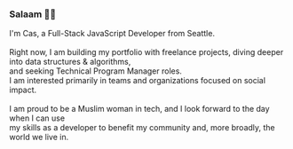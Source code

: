 ### Salaam 👋🏼 

I'm Cas, a Full-Stack JavaScript Developer from Seattle.
<br><br>
Right now, I am building my portfolio with freelance projects, diving deeper into data structures & algorithms,
<br>and seeking Technical Program Manager roles.
<br>I am interested primarily in teams and organizations focused on social impact.
<br><br>
I am proud to be a Muslim woman in tech, and I look forward to the day when I can use
<br> my skills as a developer to benefit my community and, more broadly, the world we live in.
<br><br>

<!-- <img src="https://upload.wikimedia.org/wikipedia/commons/thumb/a/a7/React-icon.svg/320px-React-icon.svg.png" alt="react logo" height="35"/> -->

<!-- [![Cas's github stats](https://github-readme-stats.vercel.app/api?username=mamacas)](https://github.com/mamacas/github-readme-stats) -->
